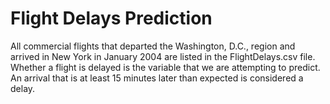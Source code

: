 # Flight Delays Prediction
All commercial flights that departed the Washington, D.C., region and arrived in New York in January 2004 are listed in the FlightDelays.csv file.  Whether a flight is delayed is the variable that we are attempting to predict. An arrival that is at least 15 minutes later than expected is considered a delay. 
